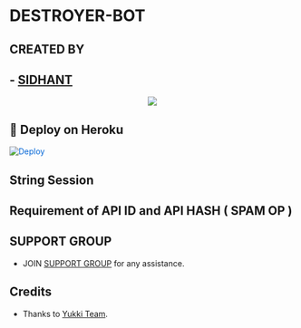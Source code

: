 # DESTROYER-BOT 

##  CREATED BY
##   - [SIDHANT](https://t.me/siddhant_devil)

<p align="center">
  <img src="https://telegra.ph/file/d1169eb61fda56de23182.jpg">
</p>

## 🚀 Deploy on Heroku 
<a href="https://dashboard.heroku.com/new?button-url=https%3A%2F%2Fgithub.com%2Funknownforall1%2FYukkiXdeploy&template=https%3A%2F%2Fgithub.com%2Funknownforall1%2FYukkiXdeploy" rel="nofollow" style="background-color: initial; box-sizing: border-box; color: #0366d6; text-decoration-line: none;"><img alt="Deploy" data-canonical-src="https://www.herokucdn.com/deploy/button.svg" src="https://camo.githubusercontent.com/83b0e95b38892b49184e07ad572c94c8038323fb/68747470733a2f2f7777772e6865726f6b7563646e2e636f6d2f6465706c6f792f627574746f6e2e737667" style="border-style: none; box-sizing: initial; max-width: 100%;" /></a></div>

## String Session

 Requirement of API ID and API HASH ( SPAM OP )
   - 

  
##
## SUPPORT GROUP
   - JOIN [ SUPPORT GROUP](https://t.me/indian_opp) for any assistance.

## Credits
   - Thanks to [ Yukki Team](https://t.me/officialyukki).
